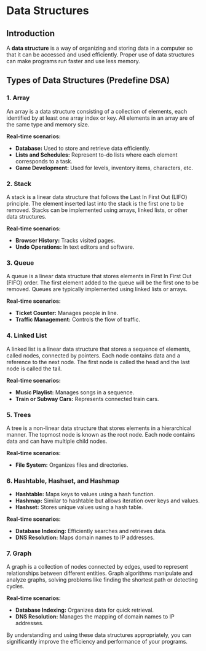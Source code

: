 # Data Structures

## Introduction
 
A **data structure** is a way of organizing and storing data in a computer so that it can be accessed and used efficiently. Proper use of data structures can make programs run faster and use less memory.

## Types of Data Structures (Predefine DSA)

### 1. Array 
An array is a data structure consisting of a collection of elements, each identified by at least one array index or key. All elements in an array are of the same type and memory size.

**Real-time scenarios:**
- **Database:** Used to store and retrieve data efficiently. 
- **Lists and Schedules:** Represent to-do lists where each element corresponds to a task.
- **Game Development:** Used for levels, inventory items, characters, etc.

### 2. Stack 
A stack is a linear data structure that follows the Last In First Out (LIFO) principle. The element inserted last into the stack is the first one to be removed. Stacks can be implemented using arrays, linked lists, or other data structures.

**Real-time scenarios:**
- **Browser History:** Tracks visited pages.
- **Undo Operations:** In text editors and software.

### 3. Queue
A queue is a linear data structure that stores elements in First In First Out (FIFO) order. The first element added to the queue will be the first one to be removed. Queues are typically implemented using linked lists or arrays.

**Real-time scenarios:**
- **Ticket Counter:** Manages people in line.
- **Traffic Management:** Controls the flow of traffic.

### 4. Linked List
A linked list is a linear data structure that stores a sequence of elements, called nodes, connected by pointers. Each node contains data and a reference to the next node. The first node is called the head and the last node is called the tail.

**Real-time scenarios:**
- **Music Playlist:** Manages songs in a sequence.
- **Train or Subway Cars:** Represents connected train cars.

### 5. Trees
A tree is a non-linear data structure that stores elements in a hierarchical manner. The topmost node is known as the root node. Each node contains data and can have multiple child nodes.

**Real-time scenarios:**
- **File System:** Organizes files and directories.

### 6. Hashtable, Hashset, and Hashmap
- **Hashtable:** Maps keys to values using a hash function.
- **Hashmap:** Similar to hashtable but allows iteration over keys and values.
- **Hashset:** Stores unique values using a hash table.

**Real-time scenarios:**
- **Database Indexing:** Efficiently searches and retrieves data.
- **DNS Resolution:** Maps domain names to IP addresses.

### 7. Graph
A graph is a collection of nodes connected by edges, used to represent relationships between different entities. Graph algorithms manipulate and analyze graphs, solving problems like finding the shortest path or detecting cycles.

**Real-time scenarios:**
- **Database Indexing:** Organizes data for quick retrieval.
- **DNS Resolution:** Manages the mapping of domain names to IP addresses.

By understanding and using these data structures appropriately, you can significantly improve the efficiency and performance of your programs.
